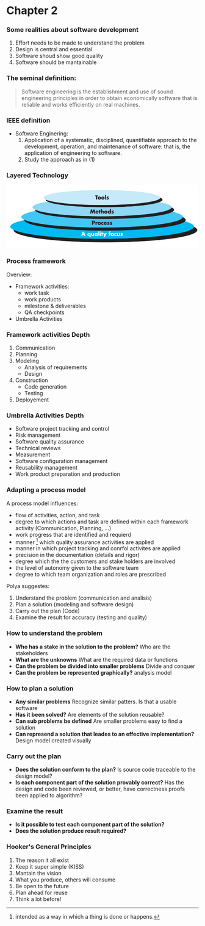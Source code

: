 # Chapter 2

### Some realities about software development

1. Effort needs to be made to understand the problem
2. Design is central and essential
3. Software shoud show good quality
4. Software should be mantainable

### The seminal definition:

> Software engineering is the establishment and use of sound engineering principles in order to obtain economically software that is reliable and works efficiently on real machines.

### IEEE definition

-   Software Enginering:
    1. Application of a systematic, disciplined, quantifiable approach to the development, operation, and maintenance of software: that is, the application of engineering to software.
    2. Study the approach as in (1)

### Layered Technology

![Layered technology](./assets/img1.png)

### Process framework

Overview:

-   Framework activities:
    -   work task
    -   work products
    -   milestone & deliverables
    -   QA checkpoints
-   Umbrella Activities

### Framework activities Depth

1. Communication
2. Planning
3. Modeling
    - Analysis of requirements
    - Design
4. Construction
    - Code generation
    - Testing
5. Deployement

### Umbrella Activities Depth

-   Software project tracking and control
-   Risk management
-   Software quality assurance
-   Technical reviews
-   Measurement
-   Software configuration management
-   Reusability management
-   Work product preparation and production

### Adapting a process model

A process model influences:

-   flow of activities, action, and task
-   degree to which actions and task are defined within each framework activity (Communication, Planning, ...)
-   work progress that are identified and requierd
-   manner [^1] which quality assurance activities are applied
-   manner in which project tracking and conrfol activites are applied
-   precision in the documentation (details and rigor)
-   degree which the the customers and stake holders are involved
-   the level of autonomy given to the software team
-   degree to which team organization and roles are prescribed

[^1]: intended as a way in which a thing is done or happens.

Polya suggestes:

1. Understand the problem (communication and analisis)
2. Plan a solution (modeling and software design)
3. Carry out the plan (Code)
4. Examine the result for accuracy (testing and quality)

### How to understand the problem

-   **Who has a stake in the solution to the problem?** Who are the stakeholders
-   **What are the unknowns** What are the required data or functions
-   **Can the problem be divided into smaller problems** Divide and conquer
-   **Can the problem be represented graphically?** analysis model

### How to plan a solution

-   **Any similar problems** Recognize similar patters. Is that a usable software
-   **Has it been solved?** Are elements of the solution reusable?
-   **Can sub problems be defined** Are smaller problems easy to find a solution
-   **Can represend a solution that leades to an effective implementation?** Design model created visually

### Carry out the plan

-   **Does the solution conform to the plan?** Is source code traceable to the design model?
-   **Is each component part of the solution provably correct?** Has the design and code been reviewed, or better, have correctness proofs been applied to algorithm?

### Examine the result

-   **Is it possible to test each component part of the solution?**
-   **Does the solution produce result required?**

### Hooker's General Principles

1. The reason it all exist
2. Keep it super simple (KISS)
3. Mantain the vision
4. What you produce, others will consume
5. Be open to the future
6. Plan ahead for reuse
7. Think a lot before!
